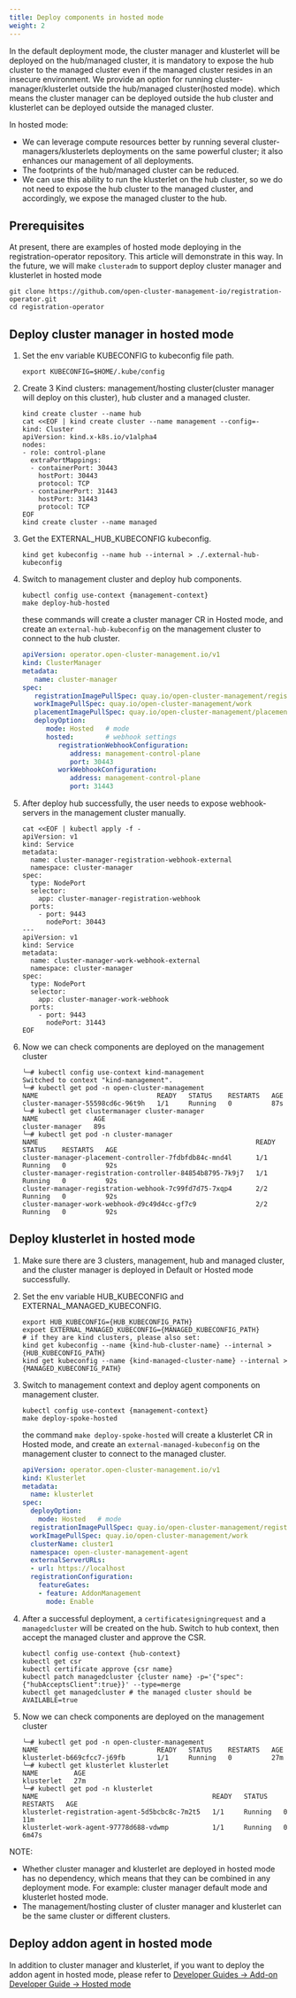 ```yaml
---
title: Deploy components in hosted mode
weight: 2
---
```


In the default deployment mode, the cluster manager and klusterlet will be deployed on the hub/managed cluster, it is
mandatory to expose the hub cluster to the managed cluster even if the managed cluster resides in an insecure
environment. We provide an option for running cluster-manager/klusterlet outside the hub/managed cluster(hosted mode).
which means the cluster manager can be deployed outside the hub cluster and klusterlet can be deployed outside the
managed cluster.

In hosted mode:
- We can leverage compute resources better by running several cluster-managers/klusterlets deployments on the same
  powerful cluster; it also enhances our management of all deployments.
- The footprints of the hub/managed cluster can be reduced.
- We can use this ability to run the klusterlet on the hub cluster, so we do not need to expose the hub cluster to the
  managed cluster, and accordingly, we expose the managed cluster to the hub.

## Prerequisites

At present, there are examples of hosted mode deploying in the registration-operator repository. This article will
demonstrate in this way. In the future, we will make `clusteradm` to support deploy cluster manager and klusterlet in
hosted mode

```shell
git clone https://github.com/open-cluster-management-io/registration-operator.git
cd registration-operator
```

## Deploy cluster manager in hosted mode

1. Set the env variable KUBECONFIG to kubeconfig file path.

    ```shell
    export KUBECONFIG=$HOME/.kube/config
    ```

2. Create 3 Kind clusters: management/hosting cluster(cluster manager will deploy on this cluster), hub cluster and a
   managed cluster.

    ``` shell
    kind create cluster --name hub
    cat <<EOF | kind create cluster --name management --config=-
    kind: Cluster
    apiVersion: kind.x-k8s.io/v1alpha4
    nodes:
    - role: control-plane
      extraPortMappings:
      - containerPort: 30443
        hostPort: 30443
        protocol: TCP
      - containerPort: 31443
        hostPort: 31443
        protocol: TCP
    EOF
    kind create cluster --name managed
    ```

3. Get the EXTERNAL_HUB_KUBECONFIG kubeconfig.

    ```shell
    kind get kubeconfig --name hub --internal > ./.external-hub-kubeconfig
    ```

4. Switch to management cluster and deploy hub components.

    ```shell
    kubectl config use-context {management-context}
    make deploy-hub-hosted
    ```

   these commands will create a cluster manager CR in Hosted mode, and create an `external-hub-kubeconfig` on the
   management cluster to connect to the hub cluster.

    ```yaml
    apiVersion: operator.open-cluster-management.io/v1
    kind: ClusterManager
    metadata:
       name: cluster-manager
    spec:
       registrationImagePullSpec: quay.io/open-cluster-management/registration
       workImagePullSpec: quay.io/open-cluster-management/work
       placementImagePullSpec: quay.io/open-cluster-management/placement
       deployOption:
          mode: Hosted   # mode
          hosted:        # webhook settings
             registrationWebhookConfiguration:
                address: management-control-plane
                port: 30443
             workWebhookConfiguration:
                address: management-control-plane
                port: 31443
    ```

5. After deploy hub successfully, the user needs to expose webhook-servers in the management cluster manually.

    ```shell
    cat <<EOF | kubectl apply -f -
    apiVersion: v1
    kind: Service
    metadata:
      name: cluster-manager-registration-webhook-external
      namespace: cluster-manager
    spec:
      type: NodePort
      selector:
        app: cluster-manager-registration-webhook
      ports:
        - port: 9443
          nodePort: 30443
    ---
    apiVersion: v1
    kind: Service
    metadata:
      name: cluster-manager-work-webhook-external
      namespace: cluster-manager
    spec:
      type: NodePort
      selector:
        app: cluster-manager-work-webhook
      ports:
        - port: 9443
          nodePort: 31443
    EOF
    ```

6. Now we can check components are deployed on the management cluster

    ```shell
    ╰─# kubectl config use-context kind-management
    Switched to context "kind-management".
    ╰─# kubectl get pod -n open-cluster-management
    NAME                              READY   STATUS    RESTARTS   AGE
    cluster-manager-55598cd6c-96t9h   1/1     Running   0          87s
    ╰─# kubectl get clustermanager cluster-manager
    NAME              AGE
    cluster-manager   89s
    ╰─# kubectl get pod -n cluster-manager
    NAME                                                       READY   STATUS    RESTARTS   AGE
    cluster-manager-placement-controller-7fdbfdb84c-mnd4l      1/1     Running   0          92s
    cluster-manager-registration-controller-84854b8795-7k9j7   1/1     Running   0          92s
    cluster-manager-registration-webhook-7c99fd7d75-7xqp4      2/2     Running   0          92s
    cluster-manager-work-webhook-d9c49d4cc-gf7c9               2/2     Running   0          92s
    ```

## Deploy klusterlet in hosted mode

1. Make sure there are 3 clusters, management, hub and managed cluster, and the cluster manager is deployed in Default
   or Hosted mode successfully.
2. Set the env variable HUB_KUBECONFIG and EXTERNAL_MANAGED_KUBECONFIG.

    ```shell
    export HUB_KUBECONFIG={HUB_KUBECONFIG_PATH}
    expoet EXTERNAL_MANAGED_KUBECONFIG={MANAGED_KUBECONFIG_PATH}
    # if they are kind clusters, please also set:
    kind get kubeconfig --name {kind-hub-cluster-name} --internal > {HUB_KUBECONFIG_PATH}
    kind get kubeconfig --name {kind-managed-cluster-name} --internal > {MANAGED_KUBECONFIG_PATH}
    ```

3. Switch to management context and deploy agent components on management cluster.
    ```shell
    kubectl config use-context {management-context}
    make deploy-spoke-hosted
    ```

   the command `make deploy-spoke-hosted` will create a klusterlet CR in Hosted mode, and create an
   `external-managed-kubeconfig` on the management cluster to connect to the managed cluster.

    ```yaml
    apiVersion: operator.open-cluster-management.io/v1
    kind: Klusterlet
    metadata:
      name: klusterlet
    spec:
      deployOption:
        mode: Hosted   # mode
      registrationImagePullSpec: quay.io/open-cluster-management/registration
      workImagePullSpec: quay.io/open-cluster-management/work
      clusterName: cluster1
      namespace: open-cluster-management-agent
      externalServerURLs:
      - url: https://localhost
      registrationConfiguration:
        featureGates:
        - feature: AddonManagement
          mode: Enable
    ```

4. After a successful deployment, a `certificatesigningrequest` and a `managedcluster` will be created on the hub.
   Switch to hub context, then accept the managed cluster and approve the CSR.

   ```shell
   kubectl config use-context {hub-context}
   kubectl get csr
   kubectl certificate approve {csr name}
   kubectl patch managedcluster {cluster name} -p='{"spec":{"hubAcceptsClient":true}}' --type=merge
   kubectl get managedcluster # the managed cluster should be AVAILABLE=true
   ```

5. Now we can check components are deployed on the management cluster

    ```shell
    ╰─# kubectl get pod -n open-cluster-management
    NAME                              READY   STATUS    RESTARTS   AGE
    klusterlet-b669cfcc7-j69fb        1/1     Running   0          27m
    ╰─# kubectl get klusterlet klusterlet
    NAME         AGE
    klusterlet   27m
    ╰─# kubectl get pod -n klusterlet
    NAME                                            READY   STATUS    RESTARTS   AGE
    klusterlet-registration-agent-5d5bcbc8c-7m2t5   1/1     Running   0          11m
    klusterlet-work-agent-97778d688-vdwmp           1/1     Running   0          6m47s
    ```

NOTE:
- Whether cluster manager and klusterlet are deployed in hosted mode has no dependency, which means that they can
  be combined in any deployment mode. For example: cluster manager default mode and klusterlet hosted mode.
- The management/hosting cluster of cluster manager and klusterlet can be the same cluster or different clusters.

## Deploy addon agent in hosted mode

In addition to cluster manager and klusterlet, if you want to deploy the addon agent in hosted mode, please refer to
[Developer Guides -> Add-on Developer Guide -> Hosted mode](/developer-guides/addon/#hosted-mode)
